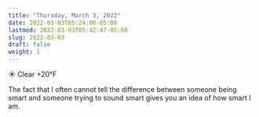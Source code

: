 ```yaml
---
title: "Thursday, March 3, 2022"
date: 2022-03-03T05:24:00-05:00
lastmod: 2022-03-03T05:42:47-05:00
slug: 2022-03-03
draft: false
weight: 1
---
```


☀️   Clear +20°F

The fact that I often cannot tell the difference between someone being smart and someone trying to sound smart gives you an idea of how smart I am.

[//]: # "Exported with love from a post written in Org mode"
[//]: # "- https://github.com/kaushalmodi/ox-hugo"
